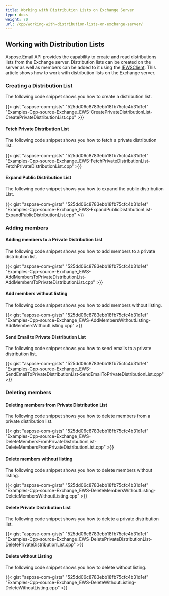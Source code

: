 ```yaml
---
title: Working with Distribution Lists on Exchange Server
type: docs
weight: 70
url: /cpp/working-with-distribution-lists-on-exchange-server/
---
```


## **Working with Distribution Lists**
Aspose.Email API provides the capability to create and read distributions lists from the Exchange server. Distribution lists can be created on the server as well as members can be added to it using the [IEWSClient](https://reference.aspose.com/email/cpp/class/aspose.email.clients.exchange.web_service.i_e_w_s_client). This article shows how to work with distribution lists on the Exchange server.
### **Creating a Distribution List**
The following code snippet shows you how to create a distribution list.



{{< gist "aspose-com-gists" "525dd06c8783ebb18fb75cfc4b31d1ef" "Examples-Cpp-source-Exchange_EWS-CreatePrivateDistributionList-CreatePrivateDistributionList.cpp" >}}
#### **Fetch Private Distribution List**
The following code snippet shows you how to fetch a private distribution list.



{{< gist "aspose-com-gists" "525dd06c8783ebb18fb75cfc4b31d1ef" "Examples-Cpp-source-Exchange_EWS-FetchPrivateDistributionList-FetchPrivateDistributionList.cpp" >}}
#### **Expand Public Distribution List**
The following code snippet shows you how to expand the public distribution List.



{{< gist "aspose-com-gists" "525dd06c8783ebb18fb75cfc4b31d1ef" "Examples-Cpp-source-Exchange_EWS-ExpandPublicDistributionList-ExpandPublicDistributionList.cpp" >}}
### **Adding members**
#### **Adding members to a Private Distribution List**
The following code snippet shows you how to add members to a private distribution list.



{{< gist "aspose-com-gists" "525dd06c8783ebb18fb75cfc4b31d1ef" "Examples-Cpp-source-Exchange_EWS-AddMembersToPrivateDistributionList-AddMembersToPrivateDistributionList.cpp" >}}
#### **Add members without listing**
The following code snippet shows you how to add members without listing.



{{< gist "aspose-com-gists" "525dd06c8783ebb18fb75cfc4b31d1ef" "Examples-Cpp-source-Exchange_EWS-AddMembersWithoutListing-AddMembersWithoutListing.cpp" >}}
#### **Send Email to Private Distribution List**
The following code snippet shows you how to send emails to a private distribution list.



{{< gist "aspose-com-gists" "525dd06c8783ebb18fb75cfc4b31d1ef" "Examples-Cpp-source-Exchange_EWS-SendEmailToPrivateDistributionList-SendEmailToPrivateDistributionList.cpp" >}}
### **Deleting members**
#### **Deleting members from Private Distribution List**
The following code snippet shows you how to delete members from a private distribution list.



{{< gist "aspose-com-gists" "525dd06c8783ebb18fb75cfc4b31d1ef" "Examples-Cpp-source-Exchange_EWS-DeleteMembersFromPrivateDistributionList-DeleteMembersFromPrivateDistributionList.cpp" >}}
#### **Delete members without listing**
The following code snippet shows you how to delete members without listing.



{{< gist "aspose-com-gists" "525dd06c8783ebb18fb75cfc4b31d1ef" "Examples-Cpp-source-Exchange_EWS-DeleteMembersWithoutListing-DeleteMembersWithoutListing.cpp" >}}
#### **Delete Private Distribution List**
The following code snippet shows you how to delete a private distribution list.



{{< gist "aspose-com-gists" "525dd06c8783ebb18fb75cfc4b31d1ef" "Examples-Cpp-source-Exchange_EWS-DeletePrivateDistributionList-DeletePrivateDistributionList.cpp" >}}
#### **Delete without Listing**
The following code snippet shows you how to delete without listing.



{{< gist "aspose-com-gists" "525dd06c8783ebb18fb75cfc4b31d1ef" "Examples-Cpp-source-Exchange_EWS-DeleteWithoutListing-DeleteWithoutListing.cpp" >}}
